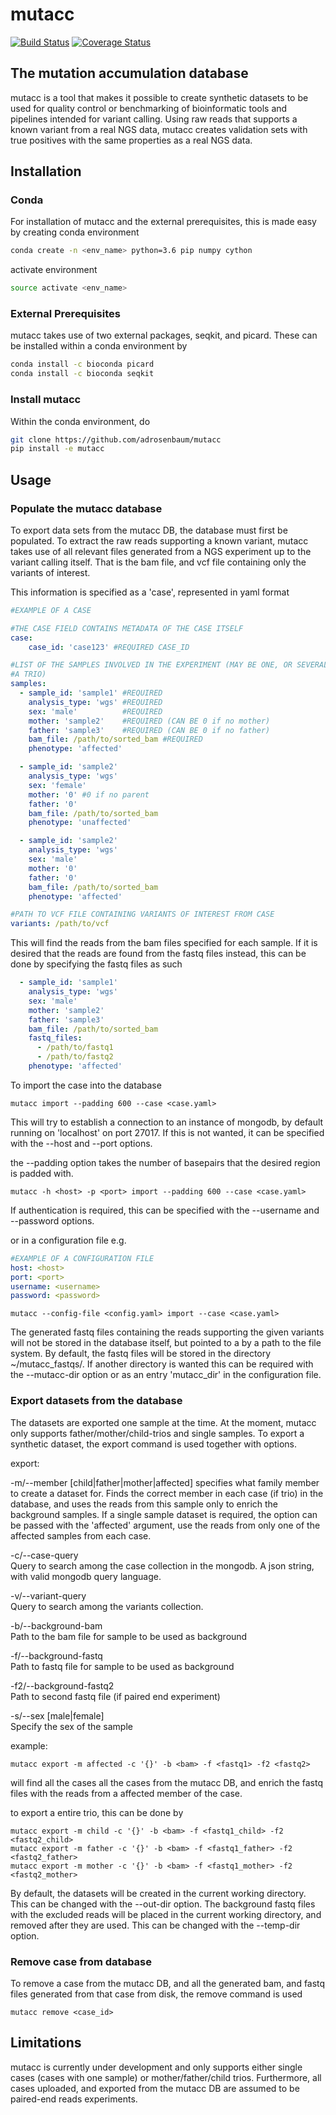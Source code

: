 # mutacc
[![Build Status](https://travis-ci.org/Clinical-Genomics/mutacc.png)](https://travis-ci.org/Clinical-Genomics/mutacc)
[![Coverage Status](https://coveralls.io/repos/github/Clinical-Genomics/mutacc/badge.svg?branch=master)](https://coveralls.io/github/Clinical-Genomics/mutacc?branch=master)

## The mutation accumulation database

mutacc is a tool that makes it possible to create synthetic datasets to be used
for quality control or benchmarking of bioinformatic tools and pipelines intended
for variant calling. Using raw reads that supports a known variant from a real
NGS data, mutacc creates validation sets with true positives with the same
properties as a real NGS data.

## Installation
### Conda
For installation of mutacc and the external prerequisites, this is made easy by creating 
conda environment

```bash
conda create -n <env_name> python=3.6 pip numpy cython
```

activate environment

```bash
source activate <env_name>
```
### External Prerequisites
mutacc takes use of two external packages, seqkit, and picard. These can be installed 
within a conda environment by

```bash
conda install -c bioconda picard
conda install -c bioconda seqkit
```

### Install mutacc
Within the conda environment, do
```bash
git clone https://github.com/adrosenbaum/mutacc
pip install -e mutacc
```
## Usage

### Populate the mutacc database

To export data sets from the mutacc DB, the database must first be populated. To
extract the raw reads supporting a known variant, mutacc takes use of all
relevant files generated from a NGS experiment up to the variant calling itself.
That is the bam file, and vcf file containing only the variants of interest.

This information is specified as a 'case', represented in yaml format

```yaml
#EXAMPLE OF A CASE

#THE CASE FIELD CONTAINS METADATA OF THE CASE ITSELF
case:
    case_id: 'case123' #REQUIRED CASE_ID

#LIST OF THE SAMPLES INVOLVED IN THE EXPERIMENT (MAY BE ONE, OR SEVERAL, E.G.
#A TRIO)
samples:
  - sample_id: 'sample1' #REQUIRED
    analysis_type: 'wgs' #REQUIRED
    sex: 'male'          #REQUIRED
    mother: 'sample2'    #REQUIRED (CAN BE 0 if no mother)
    father: 'sample3'    #REQUIRED (CAN BE 0 if no father)
    bam_file: /path/to/sorted_bam #REQUIRED
    phenotype: 'affected'

  - sample_id: 'sample2'
    analysis_type: 'wgs'
    sex: 'female'        
    mother: '0' #0 if no parent            
    father: '0'         
    bam_file: /path/to/sorted_bam
    phenotype: 'unaffected'

  - sample_id: 'sample2'
    analysis_type: 'wgs'
    sex: 'male'         
    mother: '0'             
    father: '0'            
    bam_file: /path/to/sorted_bam
    phenotype: 'affected'

#PATH TO VCF FILE CONTAINING VARIANTS OF INTEREST FROM CASE
variants: /path/to/vcf
```

This will find the reads from the bam files specified for each sample. If it
is desired that the reads are found from the fastq files instead, this can be
done by specifying the fastq files as such

```yaml
  - sample_id: 'sample1'
    analysis_type: 'wgs'
    sex: 'male'          
    mother: 'sample2'    
    father: 'sample3'    
    bam_file: /path/to/sorted_bam
    fastq_files:
      - /path/to/fastq1
      - /path/to/fastq2
    phenotype: 'affected'
```

To import the case into the database

```console
mutacc import --padding 600 --case <case.yaml>
```

This will try to establish a connection to an instance of mongodb, by default
running on 'localhost' on port 27017. If this is not wanted, it can be specified
with the --host and --port options.

the --padding option takes the number of basepairs that the desired region is
padded with.

```console
mutacc -h <host> -p <port> import --padding 600 --case <case.yaml>
```

If authentication is required, this can be specified with the --username and
--password options.

or in a configuration file e.g.
```yaml
#EXAMPLE OF A CONFIGURATION FILE
host: <host>
port: <port>
username: <username>
password: <password>
```

```console
mutacc --config-file <config.yaml> import --case <case.yaml>
```

The generated fastq files containing the reads supporting the given variants
will not be stored in the database itself, but pointed to a by a path to the
file system. By default, the fastq files will be stored in the directory
~/mutacc_fastqs/. If another directory is wanted this can be required with the
--mutacc-dir option or as an entry 'mutacc_dir' in the configuration file.

### Export datasets from the database
The datasets are exported one sample at the time. At the moment, mutacc only
supports father/mother/child-trios and single samples. To export a synthetic
dataset, the export command is used together with options.

export:

  -m/--member [child|father|mother|affected]
    specifies what family member to create a dataset for. Finds the correct
    member in each case (if trio) in the database, and uses the reads from this
    sample only to enrich the background samples. If a single sample dataset is
    required, the option can be passed with the 'affected' argument, use the
    reads from only one of the affected samples from each case.

  -c/--case-query \
    Query to search among the case collection in the mongodb. A json string,
    with valid mongodb query language.

  -v/--variant-query \
    Query to search among the variants collection.

  -b/--background-bam \
    Path to the bam file for sample to be used as background

  -f/--background-fastq \
    Path to fastq file for sample to be used as background

  -f2/--background-fastq2 \
    Path to second fastq file (if paired end experiment)
  
  -s/--sex [male|female] \
    Specify the sex of the sample

example:

```console
mutacc export -m affected -c '{}' -b <bam> -f <fastq1> -f2 <fastq2>
```
will find all the cases all the cases from the mutacc DB, and enrich the fastq
files with the reads from a affected member of the case.

to export a entire trio, this can be done by

```console
mutacc export -m child -c '{}' -b <bam> -f <fastq1_child> -f2 <fastq2_child>
mutacc export -m father -c '{}' -b <bam> -f <fastq1_father> -f2 <fastq2_father>
mutacc export -m mother -c '{}' -b <bam> -f <fastq1_mother> -f2 <fastq2_mother>
```
By default, the datasets will be created in the current working directory.
This can be changed with the --out-dir option. The background fastq files with
the excluded reads will be placed in the current working directory, and removed
after they are used. This can be changed with the --temp-dir option.

### Remove case from database

To remove a case from the mutacc DB, and all the generated bam, and fastq files
generated from that case from disk, the remove command is used

```console
mutacc remove <case_id>
```

## Limitations

mutacc is currently under development and only supports either single cases
(cases with one sample) or mother/father/child trios. Furthermore, all cases
uploaded, and exported from the mutacc DB are assumed to be paired-end reads
experiments. 
